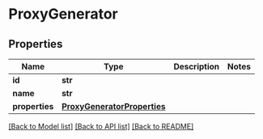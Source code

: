 # ProxyGenerator


## Properties

Name | Type | Description | Notes
------------ | ------------- | ------------- | -------------
**id** | **str** |  | 
**name** | **str** |  | 
**properties** | [**ProxyGeneratorProperties**](ProxyGeneratorProperties.md) |  | 

[[Back to Model list]](../#documentation-for-models) [[Back to API list]](../#documentation-for-api-endpoints) [[Back to README]](../)


